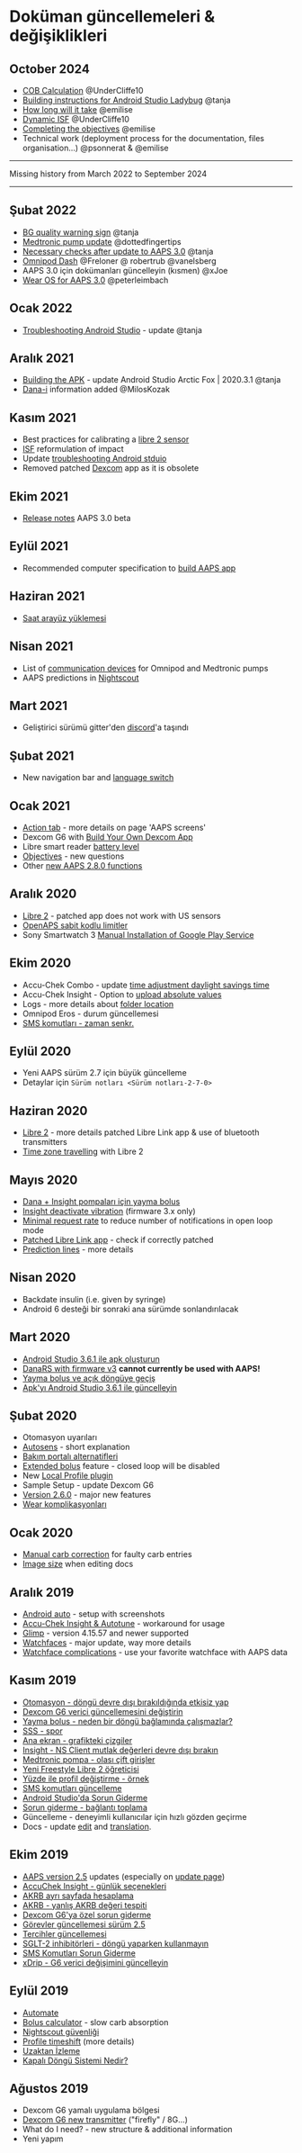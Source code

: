# Doküman güncellemeleri & değişiklikleri

## October 2024

- [COB Calculation](../DailyLifeWithAaps/CobCalculation.md) @UnderCliffe10
- [Building instructions for Android Studio Ladybug](../SettingUpAaps/BuildingAaps.md) @tanja
- [How long will it take](../Getting-Started/PreparingForAaps.md#how-long-will-it-take-to-set-everything-up) @emilise
- [Dynamic ISF](../DailyLifeWithAaps/DynamicISF.md) @UnderCliffe10
- [Completing the objectives](../SettingUpAaps/CompletingTheObjectives.md) @emilise
- Technical work (deployment process for the documentation, files organisation...) @psonnerat & @emilise

***

Missing history from March 2022 to September 2024

***

## Şubat 2022

- [BG quality warning sign](../DailyLifeWithAaps/AapsScreens.md#bg-warning-sign) @tanja
- [Medtronic pump update](../CompatiblePumps/MedtronicPump.md) @dottedfingertips
- [Necessary checks after update to AAPS 3.0](Update3_0.md) @tanja
- [Omnipod Dash](../CompatiblePumps/OmnipodDASH.md) @Freloner @ robertrub @vanelsberg
- AAPS 3.0 için dokümanları güncelleyin (kısmen) @xJoe
- [Wear OS for AAPS 3.0](../UsefulLinks/WearOsSmartwatch.md) @peterleimbach

## Ocak 2022

- [Troubleshooting Android Studio](../GettingHelp/TroubleshootingAndroidStudio) - update @tanja

## Aralık 2021

- [Building the APK](../SettingUpAaps/BuildingAaps.md) - update Android Studio Arctic Fox | 2020.3.1 @tanja
- [Dana-i](../CompatiblePumps/DanaRS-Insulin-Pump.md) information added @MilosKozak

## Kasım 2021

- Best practices for calibrating a [libre 2 sensor](../CompatibleCgms/Libre2.md#best-practices-for-calibrating-a-libre-2-sensor)
- [ISF](../UsefulLinks/FAQ.md) reformulation of impact
- Update [troubleshooting Android stduio](../GettingHelp/TroubleshootingAndroidStudio)
- Removed patched [Dexcom](../CompatibleCgms/DexcomG6.md) app as it is obsolete

## Ekim 2021

- [Release notes](ReleaseNotes.md) AAPS 3.0 beta

## Eylül 2021

- Recommended computer specification to [build AAPS app](../SettingUpAaps/BuildingAaps.md#computer-and-software-specifications-for-building-aaps)

## Haziran 2021

- [Saat arayüz yüklemesi ](../UsefulLinks/WearOsSmartwatch.md)

## Nisan 2021

- List of [communication devices](../Getting-Started/ComponentOverview#additional-communication-device) for Omnipod and Medtronic pumps
- AAPS predictions in [Nightscout](../SettingUpAaps/Nightscout.md#manual-nightscout-setup)

## Mart 2021

- Geliştirici sürümü gitter'den [discord](https://discord.gg/4fQUWHZ4Mw)'a taşındı

## Şubat 2021

- New navigation bar and [language switch](../ChangeLanguage/ChangeLanguage.md)

## Ocak 2021

- [Action tab](../DailyLifeWithAaps/AapsScreens.md#action-tab) - more details on page 'AAPS screens'
- Dexcom G6 with [Build Your Own Dexcom App](../CompatibleCgms/DexcomG6.md#if-using-g6-with-build-your-own-dexcom-app)
- Libre smart reader [battery level](../DailyLifeWithAaps/AapsScreens.md#sensor-level-battery)
- [Objectives](../SettingUpAaps/CompletingTheObjectives.md#objective-3-prove-your-knowledge) - new questions
- Other [new AAPS 2.8.0 functions](ReleaseNotes.md#version-280)

## Aralık 2020

- [Libre 2](../CompatibleCgms/Libre2.md) - patched app does not work with US sensors
- [OpenAPS sabit kodlu limitler](../DailyLifeWithAaps/KeyAapsFeatures.md#overview-of-hard-coded-limits)
- Sony Smartwatch 3 [Manual Installation of Google Play Service](../UsefulLinks/SonySW3.md)

## Ekim 2020

- Accu-Chek Combo - update [time adjustment daylight savings time](../DailyLifeWithAaps/TimezoneTraveling-DaylightSavingTime.md#time-adjustment-daylight-savings-time-dst)
- Accu-Chek Insight - Option to [upload absolute values](../CompatiblePumps/Accu-Chek-Insight-Pump.md#settings-in-aaps)
- Logs - more details about [folder location](../GettingHelp/AccessingLogFiles.md)
- Omnipod Eros - durum güncellemesi
- [SMS komutları - zaman senkr.](../RemoteFeatures/SMSCommands.md)

## Eylül 2020

- Yeni AAPS sürüm 2.7 için büyük güncelleme
- Detaylar için `Sürüm notları <Sürüm notları-2-7-0>`

## Haziran 2020

- [Libre 2](../CompatibleCgms/Libre2.md) - more details patched Libre Link app & use of bluetooth transmitters
- [Time zone travelling](../DailyLifeWithAaps/TimezoneTraveling-DaylightSavingTime.md) with Libre 2

## Mayıs 2020

- [Dana + Insight pompaları için yayma bolus](../DailyLifeWithAaps/ExtendedCarbs.md#extended-bolus-and-switch-to-open-loop---dana-and-insight-pump-only)
- [Insight deactivate vibration](../CompatiblePumps/Accu-Chek-Insight-Pump.md#vibration) (firmware 3.x only)
- [Minimal request rate](../SettingUpAaps/Preferences.md#minimal-request-change-) to reduce number of notifications in open loop mode
- [Patched Libre Link app](../CompatibleCgms/Libre2.md#5-use-the-patched-librelink-app-with-xdrip) - check if correctly patched
- [Prediction lines](../DailyLifeWithAaps/AapsScreens.md#prediction-lines) - more details

## Nisan 2020

- Backdate insulin (i.e. given by syringe)
- Android 6 desteği bir sonraki ana sürümde sonlandırılacak

## Mart 2020

- [Android Studio 3.6.1 ile apk oluşturun](../SettingUpAaps/BuildingAaps.md)
- [DanaRS with firmware v3](../CompatiblePumps/DanaRS-Insulin-Pump.md) **cannot currently be used with AAPS!**
- [Yayma bolus ve açık döngüye geçiş](../DailyLifeWithAaps/ExtendedCarbs.md#extended-bolus-and-switch-to-open-loop---dana-and-insight-pump-only)
- [Apk'yı Android Studio 3.6.1 ile güncelleyin](../Maintenance/UpdateToNewVersion)

## Şubat 2020

- Otomasyon uyarıları
- [Autosens](../DailyLifeWithAaps/KeyAapsFeatures.md#autosens) - short explanation
- [Bakım portalı alternatifleri](../Usage/CPbefore26.md)
- [Extended bolus](../DailyLifeWithAaps/ExtendedCarbs.md#extended-bolus-and-switch-to-open-loop---dana-and-insight-pump-only) feature - closed loop will be disabled
- New [Local Profile plugin](../SettingUpAaps/ConfigBuilder.md#local-profile)
- Sample Setup - update Dexcom G6
- [Version 2.6.0](ReleaseNotes.md#version-260) - major new features
- [Wear komplikasyonları](../UsefulLinks/WearOsSmartwatch.md)

## Ocak 2020

- [Manual carb correction](../DailyLifeWithAaps/AapsScreens.md#carb-correction) for faulty carb entries
- [Image size](../SupportingAaps/HowToEditTheDocs.md) when editing docs

## Aralık 2019

- [Android auto](../RemoteFeatures/AndroidAuto.md) - setup with screenshots
- [Accu-Chek Insight & Autotune](../CompatiblePumps/Accu-Chek-Insight-Pump.md#settings-in-aaps) - workaround for usage
- [Glimp](../SettingUpAaps/ConfigBuilder.md#bg-source) - version 4.15.57 and newer supported
- [Watchfaces](../UsefulLinks/WearOsSmartwatch.md) - major update, way more details
- [Watchface complications](../UsefulLinks/WearOsSmartwatch.md#complications) - use your favorite watchface with AAPS data

## Kasım 2019

- [Otomasyon - döngü devre dışı bırakıldığında etkisiz yap](../DailyLifeWithAaps/Automations.md)
- [Dexcom G6 verici güncellemesini değiştirin](../CompatibleCgms/xDrip.md#replace-transmitter)
- [Yayma bolus - neden bir döngü bağlamında çalışmazlar?](../DailyLifeWithAaps/ExtendedCarbs.md#extended-bolus-and-switch-to-open-loop---dana-and-insight-pump-only)
- [SSS - spor](../UsefulLinks/FAQ.md#sports)
- [Ana ekran - grafikteki çizgiler](../DailyLifeWithAaps/AapsScreens.md#section-f---main-graph)
- [Insight - NS Client mutlak değerleri devre dışı bırakın](../CompatiblePumps/Accu-Chek-Insight-Pump.md#settings-in-aaps)
- [Medtronic pompa - olası çift girişler](../CompatiblePumps/MedtronicPump.md)
- [Yeni Freestyle Libre 2 öğreticisi](../CompatibleCgms/Libre2.md)
- [Yüzde ile profil değiştirme - örnek](../DailyLifeWithAaps/ProfileSwitch-ProfilePercentage.md)
- [SMS komutları güncelleme](../RemoteFeatures/SMSCommands.md)
- [Android Studio'da Sorun Giderme](../GettingHelp/TroubleshootingAndroidStudio)
- [Sorun giderme - bağlantı toplama](../GettingHelp/GeneralTroubleshooting.md)
- Güncelleme - deneyimli kullanıcılar için hızlı gözden geçirme
- Docs - update [edit](../SupportingAaps/HowToEditTheDocs.md#code-syntax) and [translation](../SupportingAaps/Translations#translation-of-the-documentation).

## Ekim 2019

- [AAPS version 2.5](ReleaseNotes.md#version-250) updates (especially on [update page](../Maintenance/UpdateToNewVersion))
- [AccuChek Insight - günlük seçenekleri](../CompatiblePumps/Accu-Chek-Insight-Pump.md#settings-in-aaps)
- [AKRB ayrı sayfada hesaplama](../DailyLifeWithAaps/CobCalculation.md)
- [AKRB - yanlış AKRB değeri tespiti](../DailyLifeWithAaps/CobCalculation.md#detection-of-wrong-cob-values)
- [Dexcom G6'ya özel sorun giderme](../CompatibleCgms/DexcomG6.md#dexcom-g6one-specific-troubleshooting)
- [Görevler güncellemesi sürüm 2.5](../SettingUpAaps/CompletingTheObjectives.md)
- [Tercihler güncellemesi](../SettingUpAaps/Preferences.md)
- [SGLT-2 inhibitörleri - döngü yaparken kullanmayın](../Getting-Started/PreparingForAaps.md#no-sglt-2-inhibitors)
- [SMS Komutları Sorun Giderme](../RemoteFeatures/SMSCommands.md#troubleshooting)
- [xDrip - G6 verici değişimini güncelleyin](../CompatibleCgms/xDrip.md#replace-transmitter)

## Eylül 2019

- [Automate](../DailyLifeWithAaps/Automations.md)
- [Bolus calculator](../DailyLifeWithAaps/AapsScreens.md#wrong-cob-detection) - slow carb absorption
- [Nightscout güvenliği](../SettingUpAaps/Nightscout.md#security-considerations)
- [Profile timeshift](../DailyLifeWithAaps/ProfileSwitch-ProfilePercentage.md#time-shift-of-the-circadian-percentage-profile) (more details)
- [Uzaktan İzleme](../RemoteFeatures/RemoteMonitoring.md)
- [Kapalı Döngü Sistemi Nedir?](../Getting-Started/Introduction.md#what-does-hybrid-closed-loop-mean)

## Ağustos 2019

- Dexcom G6 yamalı uygulama bölgesi
- [Dexcom G6 new transmitter](../CompatibleCgms/xDrip.md#connect-g6-transmitter-for-the-first-time) ("firefly" / 8G...)
- What do I need? - new structure & additional information
- Yeni yapım
